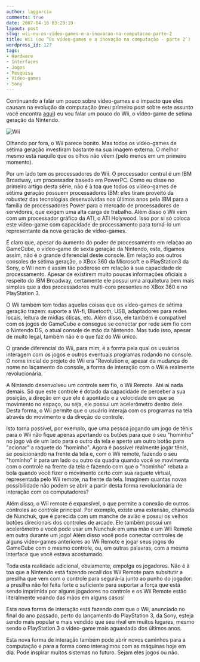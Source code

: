 ```yaml
---
author: laggarcia
comments: true
date: 2007-04-16 03:29:19
layout: post
slug: wii-ou-os-video-games-e-a-inovacao-na-computacao-parte-2
title: Wii (ou “Os vídeo-games e a inovação na computação - parte 2″)
wordpress_id: 127
tags:
- Hardware
- Interfaces
- Jogos
- Pesquisa
- Video-games
- Sony
---
```


Continuando a falar um pouco sobre vídeo-games e o impacto que eles causam na evolução da computação (meu primeiro post sobre este assunto você encontra [aqui](http://log4dev.wordpress.com/2007/04/09/os-video-games-e-a-inovacao-na-computacao/)) eu vou falar um pouco do Wii, o vídeo-game de sétima geração da Nintendo.


![Wii]({{BASE_PATH}}/images/2007-04-16-wii-ou-os-video-games-e-a-inovacao-na-computacao-parte-2/photo_console.jpg)




Olhando por fora, o Wii parece bonito. Mas todos os vídeo-games de sétima geração investiram bastante na sua imagem externa. O melhor mesmo está naquilo que os olhos não vêem (pelo menos em um primeiro momento).




Por um lado tem os processadores do Wii. O processador central é um IBM Broadway, um processador basedo em PowerPC. Como eu disse no primeiro artigo desta série, não é à toa que todos os vídeo-games de sétima geração possuem processadores IBM: eles tiram proveito da robustez das tecnologias desenvolvidas nos últimos anos pela IBM para a família de processadores Power para o mercado de processadores de servidores, que exigem uma alta carga de trabalho. Além disso o Wii vem com um processador gráfico da ATI, o ATI Holywood. Isso por si só coloca este vídeo-game com capacidade de processamento para torná-lo um representante da nova geração de vídeo-games.




É claro que, apesar do aumento do poder de processamento em relaçao ao GameCube, o vídeo-game de sexta geração da Nintendo, este, digamos assim, não é o grande diferencial deste console. Em relação aos outros consoles de sétima geração, o XBox 360 da Microsoft e o PlayStation3 da Sony, o Wii nem é assim tão poderoso em relação à sua capacidade de processamento. Apesar de existirem muito poucas informações oficiais a respeito do IBM Broadway, certamente ele possui uma arquitetura bem mais simples que a dos processadores multi-core presentes no XBox 360 e no PlayStation 3.




O Wii também tem todas aquelas coisas que os vídeo-games de sétima geração trazem: suporte a Wi-fi, Bluetooth, USB, adaptadores para redes locais, leitura de mídias óticas, etc. Além disso, ele também é compatível com os jogos do GameCube e consegue se conectar por rede sem fio com o Nintendo DS, o atual console de mão da Nintendo. Mas tudo isso, apesar de muito legal, também não é o que faz do Wii único.




O grande diferencial do Wii, para mim, é a forma pela qual os usuários interagem com os jogos e outros eventuais programas rodando no console.  O nome inicial do projeto do Wii era "Revolution e, apesar da mudança do nome no laçamento do console, a forma de interação com o Wii é realmente revolucionária.




A Nintendo desenvolveu um controle sem fio, o Wii Remote. Até ai nada demais. Só que este controle é dotado da capacidade de perceber a sua posição, a direção em que ele é apontado e a velocidade em que se movimento no espaço, ou seja, ele possui um acelerômetro dentro dele. Desta forma, o Wii permite que o usuário interaja com os programas na tela através do movimento e da direção do controle.




Isto torna possível, por exemplo, que uma pessoa jogando um jogo de tênis para o Wii não fique apenas apertando os botões para que o seu "hominho" no jogo vá de um lado para o outro da tela e aperte um outro botão para "acionar" a raquete do "hominho". Agora é possível realmente jogar tênis, se posicionando na frente da tela e, com o Wii remote, fazendo o seu "hominho" ir para um lado ou outro da quadra quando você se movimenta com o controle na frente da tela e fazendo com que o "hominho" rebata a bola quando você fizer o movimento certo com sua raquete virtual, representada pelo Wii remote, na frente da tela. Imaginem quantas novas possibilidade não podem se abrir a partir desta forma revolucionária de interação com os computadores?




Além disso, o Wii remote é expansível, o que permite a conexão de outros controles ao controle principal. Por exemplo, existe uma extensão, chamada de Nunchuk, que é parecida com um manche de avião e possui os velhos botões direcionais dos controles de arcade. Ele também possui um acelerômetro e você pode usar um Nunchuk em uma mão e um Wii Remote em outra durante um jogo! Além disso você pode conectar controles de alguns vídeo-games anteriores ao Wii Remote e jogar seus jogos do GameCube com o mesmo controle, ou, em outras palavras, com a mesma interface que você estava acostumado.




Toda esta realidade adicional, obviamente, empolga os jogadores. Não é à toa que a Nintendo está fazendo recall dos Wii Remote para subsitutir a presilha que vem com o controle para segurá-la junto ao punho do jogador: a presilha não foi feita forte o suficiente para suportar a força que está sendo imprimida por alguns jogadores no controle e os Wii Remote estão literalmente voando das mãos em alguns casos!




Esta nova forma de interação está fazendo com que o Wii, anunciado no final do ano passado, perto do lançamento do PlayStation 3, da Sony, esteja sendo mais popular e mais vendido que seu rival em muitos lugares, mesmo sendo o PlayStation 3 o vídeo-game mais aguardado dos últimos anos.




Esta nova forma de interação também pode abrir novos caminhos para a computação e para a forma como interagimos com as máquinas hoje em dia. Pode inspirar muitos sistemas no futuro. Sejam eles jogos ou não.
